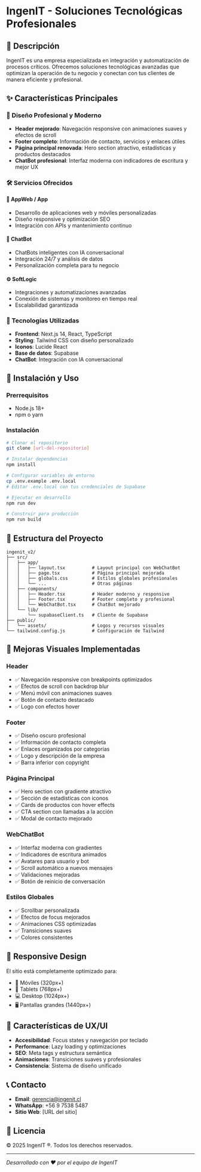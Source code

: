 # IngenIT - Soluciones Tecnológicas Profesionales

## 🚀 Descripción

IngenIT es una empresa especializada en integración y automatización de procesos críticos. Ofrecemos soluciones tecnológicas avanzadas que optimizan la operación de tu negocio y conectan con tus clientes de manera eficiente y profesional.

## ✨ Características Principales

### 🎨 Diseño Profesional y Moderno
- **Header mejorado**: Navegación responsive con animaciones suaves y efectos de scroll
- **Footer completo**: Información de contacto, servicios y enlaces útiles
- **Página principal renovada**: Hero section atractivo, estadísticas y productos destacados
- **ChatBot profesional**: Interfaz moderna con indicadores de escritura y mejor UX

### 🛠️ Servicios Ofrecidos

#### 📱 AppWeb / App
- Desarrollo de aplicaciones web y móviles personalizadas
- Diseño responsive y optimización SEO
- Integración con APIs y mantenimiento continuo

#### 🤖 ChatBot
- ChatBots inteligentes con IA conversacional
- Integración 24/7 y análisis de datos
- Personalización completa para tu negocio

#### ⚙️ SoftLogic
- Integraciones y automatizaciones avanzadas
- Conexión de sistemas y monitoreo en tiempo real
- Escalabilidad garantizada

### 🎯 Tecnologías Utilizadas

- **Frontend**: Next.js 14, React, TypeScript
- **Styling**: Tailwind CSS con diseño personalizado
- **Iconos**: Lucide React
- **Base de datos**: Supabase
- **ChatBot**: Integración con IA conversacional

## 🚀 Instalación y Uso

### Prerrequisitos
- Node.js 18+ 
- npm o yarn

### Instalación
```bash
# Clonar el repositorio
git clone [url-del-repositorio]

# Instalar dependencias
npm install

# Configurar variables de entorno
cp .env.example .env.local
# Editar .env.local con tus credenciales de Supabase

# Ejecutar en desarrollo
npm run dev

# Construir para producción
npm run build
```

## 📁 Estructura del Proyecto

```
ingenit_v2/
├── src/
│   ├── app/
│   │   ├── layout.tsx          # Layout principal con WebChatBot
│   │   ├── page.tsx            # Página principal mejorada
│   │   ├── globals.css         # Estilos globales profesionales
│   │   └── ...                 # Otras páginas
│   ├── components/
│   │   ├── Header.tsx          # Header moderno y responsive
│   │   ├── Footer.tsx          # Footer completo y profesional
│   │   └── WebChatBot.tsx      # ChatBot mejorado
│   └── lib/
│       └── supabaseClient.ts   # Cliente de Supabase
├── public/
│   └── assets/                 # Logos y recursos visuales
└── tailwind.config.js          # Configuración de Tailwind
```

## 🎨 Mejoras Visuales Implementadas

### Header
- ✅ Navegación responsive con breakpoints optimizados
- ✅ Efectos de scroll con backdrop blur
- ✅ Menú móvil con animaciones suaves
- ✅ Botón de contacto destacado
- ✅ Logo con efectos hover

### Footer
- ✅ Diseño oscuro profesional
- ✅ Información de contacto completa
- ✅ Enlaces organizados por categorías
- ✅ Logo y descripción de la empresa
- ✅ Barra inferior con copyright

### Página Principal
- ✅ Hero section con gradiente atractivo
- ✅ Sección de estadísticas con iconos
- ✅ Cards de productos con hover effects
- ✅ CTA section con llamadas a la acción
- ✅ Modal de contacto mejorado

### WebChatBot
- ✅ Interfaz moderna con gradientes
- ✅ Indicadores de escritura animados
- ✅ Avatares para usuario y bot
- ✅ Scroll automático a nuevos mensajes
- ✅ Validaciones mejoradas
- ✅ Botón de reinicio de conversación

### Estilos Globales
- ✅ Scrollbar personalizada
- ✅ Efectos de focus mejorados
- ✅ Animaciones CSS optimizadas
- ✅ Transiciones suaves
- ✅ Colores consistentes

## 📱 Responsive Design

El sitio está completamente optimizado para:
- 📱 Móviles (320px+)
- 📱 Tablets (768px+)
- 💻 Desktop (1024px+)
- 🖥️ Pantallas grandes (1440px+)

## 🎯 Características de UX/UI

- **Accesibilidad**: Focus states y navegación por teclado
- **Performance**: Lazy loading y optimizaciones
- **SEO**: Meta tags y estructura semántica
- **Animaciones**: Transiciones suaves y profesionales
- **Consistencia**: Sistema de diseño unificado

## 📞 Contacto

- **Email**: gerencia@ingenit.cl
- **WhatsApp**: +56 9 7538 5487
- **Sitio Web**: [URL del sitio]

## 📄 Licencia

© 2025 IngenIT ®. Todos los derechos reservados.

---

*Desarrollado con ❤️ por el equipo de IngenIT*
